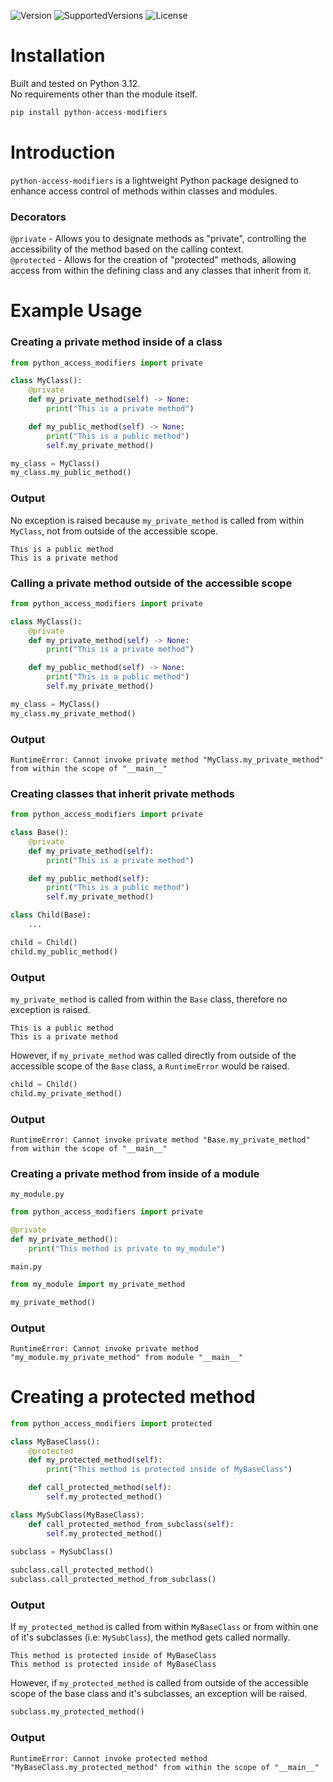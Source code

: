 ![Version]
![SupportedVersions]
![License]

[Version]: https://img.shields.io/pypi/v/python-access-modifiers
[SupportedVersions]: https://img.shields.io/badge/python-3.12-orange
[License]: https://img.shields.io/badge/license-MIT-yellow

# Installation
Built and tested on Python 3.12.<br>
No requirements other than the module itself.
```py
pip install python-access-modifiers
```
# Introduction
`python-access-modifiers` is a lightweight Python package designed to enhance access control of methods within classes and modules.

### Decorators
`@private` - Allows you to designate methods as "private", controlling the accessibility of the method based on the calling context.<br>
`@protected` - Allows for the creation of "protected" methods, allowing access from within the defining class and any classes that inherit from it.

# Example Usage
### Creating a private method inside of a class
```py
from python_access_modifiers import private

class MyClass():
    @private
    def my_private_method(self) -> None:
        print("This is a private method")

    def my_public_method(self) -> None:
        print("This is a public method")
        self.my_private_method()

my_class = MyClass()
my_class.my_public_method()
```
### Output
No exception is raised because `my_private_method` is called from within `MyClass`, not from outside of the accessible scope.
```
This is a public method
This is a private method
```
### Calling a private method outside of the accessible scope
```py
from python_access_modifiers import private

class MyClass():
    @private
    def my_private_method(self) -> None:
        print("This is a private method")

    def my_public_method(self) -> None:
        print("This is a public method")
        self.my_private_method()

my_class = MyClass()
my_class.my_private_method()
```
### Output
```
RuntimeError: Cannot invoke private method "MyClass.my_private_method" from within the scope of "__main__"
```
### Creating classes that inherit private methods
```py
from python_access_modifiers import private

class Base():
    @private
    def my_private_method(self):
        print("This is a private method")

    def my_public_method(self):
        print("This is a public method")
        self.my_private_method()

class Child(Base):
    ...

child = Child()
child.my_public_method()
```
### Output
`my_private_method` is called from within the `Base` class, therefore no exception is raised.
```
This is a public method
This is a private method
```
However, if `my_private_method` was called directly from outside of the accessible scope of the `Base` class, a `RuntimeError` would be raised.
```py
child = Child()
child.my_private_method()
```
### Output
```
RuntimeError: Cannot invoke private method "Base.my_private_method" from within the scope of "__main__"
```
### Creating a private method from inside of a module
`my_module.py`
```py
from python_access_modifiers import private

@private
def my_private_method():
    print("This method is private to my_module")
```
`main.py`
```py
from my_module import my_private_method

my_private_method()
```
### Output
```
RuntimeError: Cannot invoke private method "my_module.my_private_method" from module "__main__"
```
# Creating a protected method
```py
from python_access_modifiers import protected

class MyBaseClass():
    @protected
    def my_protected_method(self):
        print("This method is protected inside of MyBaseClass")

    def call_protected_method(self):
        self.my_protected_method()

class MySubClass(MyBaseClass):
    def call_protected_method_from_subclass(self):
        self.my_protected_method()
        
subclass = MySubClass()

subclass.call_protected_method()
subclass.call_protected_method_from_subclass()
```
### Output
If `my_protected_method` is called from within `MyBaseClass` or from within one of it's subclasses (i.e: `MySubClass`), the method gets called normally.
```
This method is protected inside of MyBaseClass
This method is protected inside of MyBaseClass
```
However, if `my_protected_method` is called from outside of the accessible scope of the base class and it's subclasses, an exception will be raised.
```py
subclass.my_protected_method()
```
### Output
```
RuntimeError: Cannot invoke protected method "MyBaseClass.my_protected_method" from within the scope of "__main__"
```